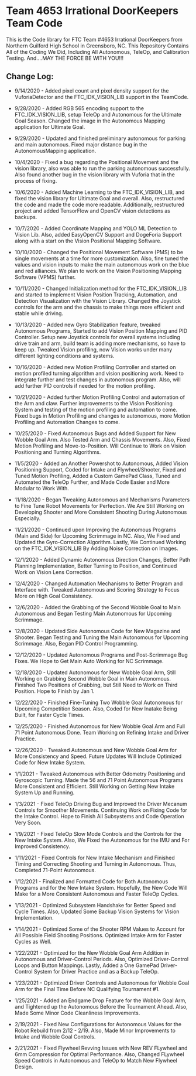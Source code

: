 # Team 4653 Irrational DoorKeepers Team Code

This is the Code library for FTC Team #4653 Irrational DoorKeepers from Northern Guilford High School in Greensboro, NC.
This Repository Contains All of the Coding We Did, Including All Autonomous, TeleOp, and Calibration Testing. And....MAY THE FORCE BE WITH YOU!!!

## Change Log:

- 9/14/2020 - Added pixel count and pixel density support for the VuforiaDetector and the FTC_IDK_VISION_LIB support in the TeamCode.

- 9/28/2020 - Added RGB 565 encoding support to the FTC_IDK_VISION_LIB, setup TeleOp and Autonomous for the Ultimate Goal Season. 
Changed the image in the Autonomous Mapping application for Ultimate Goal.

- 9/29/2020 - Updated and finished preliminary autonomous for parking and main autonomous. Fixed major distance bug in the AutonomousMapping application.

- 10/4/2020 - Fixed a bug regarding the Positional Movement and the vision library, also was able to run the parking autonomous successfully. 
Also found another bug in the vision library with Vuforia that in the process of fixing.

- 10/6/2020 - Added Machine Learning to the FTC_IDK_VISION_LIB, and fixed the vision library for Ultimate Goal and overall. 
Also, restructured the code and made the code more readable. 
Additionally, restructured project and added TensorFlow and OpenCV vision detections as backups.

- 10/7/2020 - Added Coordinate Mapping and YOLO ML Detection to Vision Lib. Also, added EasyOpenCV Support and DogeForia Support along with a start on the 
Vision Positional Mapping Software. 

- 10/10/2020 - Changed the Positional Movement Software (PMS) to be single movements at a time for more customization. Also, fine tuned the values and vision inputs to make
the main autonomous work on the blue and red alliances. We plan to work on the Vision Positioning Mapping Software (VPMS) further.

- 10/11/2020 - Changed Initialization method for the FTC_IDK_VISION_LIB and started to implement Vision Position Tracking, Automation, and Detection Visualization with the 
Vision Library. Changed the Joystick controls for the arm and the chassis to make things more efficient and stable while driving.

- 10/13/2020 - Added new Gyro Stabilization feature, tweaked Autonomous Programs, Started to add Vision Position Mapping and PID Controller. Setup new Joystick controls for
overall systems including drive train and arm, build team is adding more mechanisms, so have to keep up. Tweaked Vision profiling, now Vision works under many different lighting
conditions and systems.

- 10/16/2020 - Added new Motion Profiling Controller and started on motion profiled turning algorithm and vision positioning work. Need to integrate further and
test changes in autonomous program. Also, will add further PID controls if needed for the motion profiling.

- 10/21/2020 - Added further Motion Profiling Control and automation of the Arm and claw. Further improvements to the Vision Positioning System and testing of the 
motion profiling and automation to come. Fixed bugs in Motion Profiling and changes to autonomous, more Motion Profiling and Automation Changes to come.

- 10/25/2020 - Fixed Autonomous Bugs and Added Support for New Wobble Goal Arm. Also Tested Arm and Chassis Movements. Also, Fixed Motion Profiling and Move-to-Position.
Will Continue to Work on Vision Positioning and Turning Algorithms.

- 11/5/2020 - Added an Another Powershot to Autonomous, Added Vision Positioning Support, Coded for Intake and Flywheel/Shooter, Fixed and Tuned Motion Profiling, 
Added a Custom GamePad Class, Tuned and Automated the TeleOp Further, and Made Code Easier and More Modular to Work With.

- 11/18/2020 - Began Tweaking Autonomous and Mechanisms Parameters to Fine Tune Robot Movements for Perfection. We Are Still Working on Developing Shooter and More Consistent 
Shooting During Autonomous Especially.

- 11/21/2020 - Continued upon Improving the Autonomous Programs (Main and Side) for Upcoming Scrimmage in NC. Also, We Fixed and Updated the Gyro-Correction Algorithm.
Lastly, We Continued Working on the FTC_IDK_VISION_LIB By Adding Noise Correction on Images.

- 12/1/2020 - Added Dynamic Autonomous Direction Changes, Better Path Planning Implementation, Better Turning to Position, and Continued Work on Vision Lens Correction. 

- 12/4/2020 - Changed Automation Mechanisms to Better Program and Interface with. Tweaked Autonomous and Scoring Strategy to Focus More on High Goal Consistency.

- 12/6/2020 - Added the Grabbing of the Second Wobble Goal to Main Autonomous and Began Testing Main Autonomous for Upcoming Scrimmage.

- 12/8/2020 - Updated Side Autonomous Code for New Magazine and Shooter. Began Testing and Tuning the Main Autonomous for Upcoming Scrimmage. Also, Began PID Control
Programming.

- 12/12/2020 - Updated Autonomous Programs and Post-Scrimmage Bug Fixes. We Hope to Get Main Auto Working for NC Scrimmage.

- 12/18/2020 - Updated Autonomous for New Wobble Goal Arm, Still Working on Grabbing Second Wobble Goal in Main Autonomous. Finished Two Positions of Grabbing, but Still 
Need to Work on Third Position. Hope to Finish by Jan 1.

- 12/22/2020 - Finished Fine-Tuning Two Wobble Goal Autonomous for Upcoming Competition Season. Also, Coded for New Inatake Being Built, for Faster Cycle Times.

- 12/25/2020 - Finished Autonomous for New Wobble Goal Arm and Full 71 Point Autonomous Done. Team Working on Refining Intake and Driver Practice.

- 12/26/2020 - Tweaked Autonomous and New Wobble Goal Arm for More Consistency and Speed. Future Updates Will Include Optimized Code for New Intake System.

- 1/1/2021 - Tweaked Autonomous with Better Odometry Positioning and Gyroscopic Turning. Made the 56 and 71 Point Autonomous Programs More Consistent and Efficient. Still
Working on Getting New Intake System Up and Running.

- 1/3/2021 - Fixed TeleOp Driving Bug and Improved the Driver Mecanum Controls for Smoother Movements. Continuing Work on Fixing Code for the Intake Control. Hope to Finish
All Subsystems and Code Operation Very Soon.

- 1/9/2021 - Fixed TeleOp Slow Mode Controls and the Controls for the New Intake System. Also, We Fixed the Autonomous for the IMU and For Improved Consistency.  

- 1/11/2021 - Fixed Controls for New Intake Mechanism and Finished Timing and Correcting Shooting and Turning in Autonomous. Thus, Completed 71-Point Autonomous.

- 1/12/2021 - Finalized and Formatted Code for Both Autonomous Programs and for the New Intake System. Hopefully, the New Code Will Make for a More Consistent Autonomous
and Faster TeleOp Cycles.

- 1/13/2021 - Optimized Subsystem Handshake for Better Speed and Cycle Times. Also, Updated Some Backup Vision Systems for Vision Implementation.

- 1/14/2021 - Optimized Some of the Shooter RPM Values to Account for All Possible Field Shooting Positions. Optimized Intake Arm for Faster Cycles as Well. 

- 1/22/2021 - Optimized for the New Wobble Goal Arm Addition in Autonomous and Driver-Control Periods. Also, Optimized Driver-Control Loops and Button Mappings. 
Lastly, Added a One GamePad Driver-Control System for Driver Practice and as a Backup TeleOp.

- 1/23/2021 - Optimized Driver Controls and Autonomous for Wobble Goal Arm for the Final Time Before NC Qualifying Tournament #1.

- 1/25/2021 - Added an Endgame Drop Feature for the Wobble Goal Arm, and Tightened up the Autonomous Before the Tournament Ahead. Also, Made Some Minor Code Cleanliness
Improvements. 

- 2/19/2021 - Fixed New Configurations for Autonomous Values for the Robot Rebuild from 2/12 - 2/19. Also, Made Minor Improvements to Intake and Wobble Goal Controls.

- 2/21/2021 - Fixed Flywheel Revving Issues with New REV FLywheel and 6mm Compression for Optimal Performance. Also, Changed FLywheel Speed Controls in Autonomous and TeleOp 
to Match New Flywheel Design.
